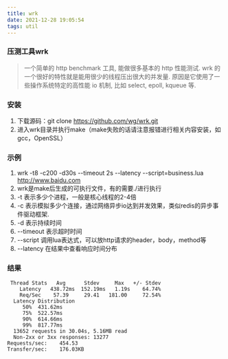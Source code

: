 ```yaml
---
title: wrk
date: 2021-12-28 19:05:54
tags: util
---
```


### 压测工具wrk

> 一个简单的 http benchmark 工具, 能做很多基本的 http 性能测试.
wrk 的一个很好的特性就是能用很少的线程压出很大的并发量.
原因是它使用了一些操作系统特定的高性能 io 机制, 比如 select, epoll, kqueue 等.


<!-- more -->


### 安装

1. 下载源码：git clone https://github.com/wg/wrk.git
2. 进入wrk目录并执行make（make失败的话请注意报错进行相关内容安装，如gcc，OpenSSL）


### 示例


1. wrk -t8 -c200 -d30s --timeout 2s --latency --script=business.lua  http://www.baidu.com
2. wrk是make后生成的可执行文件，有的需要./进行执行
3. -t 表示多少个进程，一般是核心线程的2-4倍
4. -c 表示模拟多少个连接，通过网络异步io达到并发效果，类似redis的异步事件驱动框架.
5. -d 表示持续时间
6. --timeout 表示超时时间
7. --script 调用lua表达式，可以放http请求的header，body，method等
8. --latency 在结果中查看响应时间分布



### 结果

```
 Thread Stats   Avg      Stdev     Max   +/- Stdev
    Latency   438.72ms  152.19ms   1.19s    64.74%
    Req/Sec    57.39     29.41   181.00     72.54%
  Latency Distribution
     50%  431.62ms
     75%  522.57ms
     90%  614.66ms
     99%  817.77ms
  13652 requests in 30.04s, 5.16MB read 
  Non-2xx or 3xx responses: 13277
Requests/sec:    454.53
Transfer/sec:    176.03KB
```

